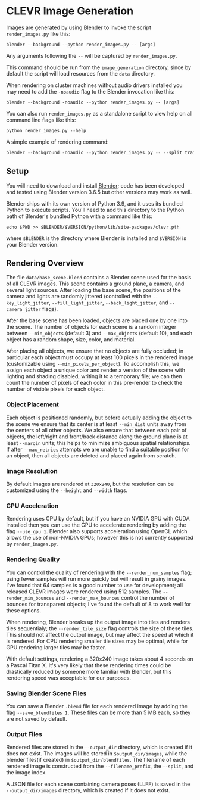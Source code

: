 # CLEVR Image Generation

Images are generated by using Blender to invoke the script `render_images.py` like this:

```
blender --background --python render_images.py -- [args]
```

Any arguments following the `--` will be captured by `render_images.py`.

This command should be run from the `image_generation` directory, since by default the script will load resources from the `data` directory.

When rendering on cluster machines without audio drivers installed you may need to add the `-noaudio` flag to the Blender invocation like this:

```
blender --background -noaudio --python render_images.py -- [args]
```

You can also run `render_images.py` as a standalone script to view help on all command line flags like this:

```
python render_images.py --help
```

A simple example of rendering command:

```python
blender --background -noaudio --python render_images.py -- --split train --min_objects 5 --max_objects 5 --num_images 1 --filename_prefix CLEVR --output_dir  F:\Envs\image_generation --width 400 --height 225 --num_cams 48 --base_scene_blendfile blendfiles/CLEVR_train.blend
```



## Setup

You will need to download and install [Blender](https://www.blender.org/); code has been developed and tested using Blender version 3.6.5 but other versions may work as well.

Blender ships with its own version of Python 3.9, and it uses its bundled Python to execute scripts. You'll need to add this directory to the Python path of Blender's bundled Python with a command like this:

```
echo $PWD >> $BLENDER/$VERSION/python/lib/site-packages/clevr.pth
```

where `$BLENDER` is the directory where Blender is installed and `$VERSION` is your Blender version.

## Rendering Overview

The file `data/base_scene.blend` contains a Blender scene used for the basis of all CLEVR images. This scene contains a ground plane, a camera, and several light sources. After loading the base scene, the positions of the camera and lights are randomly jittered (controlled with the `--key_light_jitter`, `--fill_light_jitter`, `--back_light_jitter`, and `--camera_jitter` flags).

After the base scene has been loaded, objects are placed one by one into the scene. The number of objects for each scene is a random integer between `--min_objects` (default 3) and `--max_objects` (default 10), and each object has a random shape, size, color, and material.

After placing all objects, we ensure that no objects are fully occluded; in particular each object must occupy at least 100 pixels in the rendered image (customizable using `--min_pixels_per_object`). To accomplish this, we assign each object a unique color and render a version of the scene with lighting and shading disabled, writing it to a temporary file; we can then count the number of pixels of each color in this pre-render to check the number of visible pixels for each object.

### Object Placement
Each object is positioned randomly, but before actually adding the object to the scene we ensure that its center is at least `--min_dist` units away from the centers of all other objects. We also ensure that between each pair of objects, the left/right and front/back distance along the ground plane is at least `--margin` units; this helps to minimize ambiguous spatial relationships. If after `--max_retries` attempts we are unable to find a suitable position for an object, then all objects are deleted and placed again from scratch.

### Image Resolution
By default images are rendered at `320x240`, but the resolution can be customized using the `--height` and `--width` flags.

### GPU Acceleration
Rendering uses CPU by default, but if you have an NVIDIA GPU with CUDA installed then you can use the GPU to accelerate rendering by adding the flag `--use_gpu 1`. Blender also supports acceleration using OpenCL which allows the use of non-NVIDIA GPUs; however this is not currently supported by `render_images.py`.

### Rendering Quality
You can control the quality of rendering with the `--render_num_samples` flag; using fewer samples will run more quickly but will result in grainy images. I've found that 64 samples is a good number to use for development; all released CLEVR images were rendered using 512 samples. The `--render_min_bounces` and `--render_max_bounces` control the number of bounces for transparent objects; I've found the default of 8 to work well for these options.

When rendering, Blender breaks up the output image into tiles and renders tiles sequentialy; the `--render_tile_size` flag controls the size of these tiles. This should not affect the output image, but may affect the speed at which it is rendered. For CPU rendering smaller tile sizes may be optimal, while for GPU rendering larger tiles may be faster.

With default settings, rendering a 320x240 image takes about 4 seconds on a Pascal Titan X. It's very likely that these rendering times could be drastically reduced by someone more familiar with Blender, but this rendering speed was acceptable for our purposes.

### Saving Blender Scene Files
You can save a Blender `.blend` file for each rendered image by adding the flag `--save_blendfiles 1`. These files can be more than 5 MB each, so they are not saved by default.

### Output Files
Rendered files are stored in the `--output_dir` directory, which is created if it does not exist. The images will be stored in `$output_dir/images`, while the blender files(if created) in `$output_dir/blendfiles`. The filename of each rendered image is constructed from the `--filename_prefix`, the `--split`, and the image index.

A JSON file for each scene containing camera poses (LLFF) is saved in the `--output_dir/images` directory, which is created if it does not exist. 
